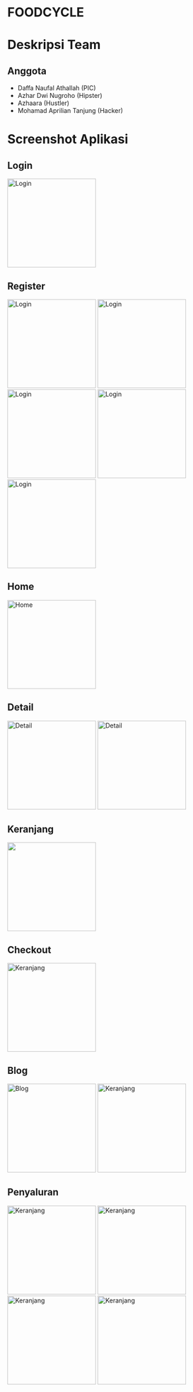 # FOODCYCLE

# Deskripsi Team
## Anggota
- Daffa Naufal Athallah     (PIC)
- Azhar Dwi Nugroho         (Hipster)
- Azhaara                   (Hustler)
- Mohamad Aprilian Tanjung  (Hacker)

# Screenshot Aplikasi

## Login
<img src="https://github.com/Jong44/foodcycle/assets/76977984/20d75e42-6c31-4837-8aaa-23a611d5393d" alt="Login" width="200">

## Register
<img src="https://github.com/Jong44/foodcycle/assets/76977984/f61bf225-6281-407e-a216-0d9f6dd5756f" alt="Login" width="200">
<img src="https://github.com/Jong44/foodcycle/assets/76977984/1ecf6d99-7156-4729-8c36-461f969547da" alt="Login" width="200">
<img src="https://github.com/Jong44/foodcycle/assets/76977984/0b1db2af-2d18-4bf7-9ba1-2a9a615d07f8" alt="Login" width="200">
<img src="https://github.com/Jong44/foodcycle/assets/76977984/31bbfb7c-c7be-4773-91c6-7e42d41d7f59" alt="Login" width="200">
<img src="https://github.com/Jong44/foodcycle/assets/76977984/fe4f4352-a381-4fd3-b5f6-63840a41a9c0" alt="Login" width="200">

## Home
<img src="https://github.com/Jong44/foodcycle/assets/76977984/7d883ee4-9481-45f3-85f1-64f2a3311754" alt="Home" width="200">

## Detail
<img src="https://github.com/Jong44/foodcycle/assets/76977984/25911787-3145-4925-ae75-1cc89c96550a" alt="Detail" width="200">
<img src="https://github.com/Jong44/foodcycle/assets/76977984/cedf8cc9-d604-4cc5-a4c2-491428157e42" alt="Detail" width="200">

## Keranjang
<img src="https://github.com/Jong44/foodcycle/assets/76977984/e9091922-42b2-4ab3-b6a4-a78705e6c426" width="200">

## Checkout
<img src="https://github.com/Jong44/foodcycle/assets/76977984/843a6e22-44b1-47e9-a092-581454ed1873" alt="Keranjang" width="200">

## Blog
<img src="https://github.com/Jong44/foodcycle/assets/76977984/004024e4-65fb-4f56-a550-65127341e0e1" alt="Blog" width="200">
<img src="https://github.com/Jong44/foodcycle/assets/76977984/9a2778c2-b27d-4e29-a672-719a0075bf80" alt="Keranjang" width="200">

## Penyaluran
<img src="https://github.com/Jong44/foodcycle/assets/76977984/3fc564e8-ee4e-4881-b976-8e905fb73d9f" alt="Keranjang" width="200">
<img src="https://github.com/Jong44/foodcycle/assets/76977984/bccdbcd9-282b-406c-9e4f-027c7206ab97" alt="Keranjang" width="200">
<img src="https://github.com/Jong44/foodcycle/assets/76977984/48da4994-ac2b-44e4-b820-cb4591d1dabb" alt="Keranjang" width="200">
<img src="https://github.com/Jong44/foodcycle/assets/76977984/ade9a818-95e3-4888-bd96-f4ddf48893fc" alt="Keranjang" width="200">

